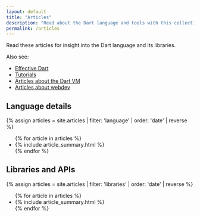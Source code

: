 ```yaml
---
layout: default
title: "Articles"
description: "Read about the Dart language and tools with this collection of articles, style guides, and more."
permalink: /articles
---
```


Read these articles for insight into the Dart language and its libraries.

Also see:

* [Effective Dart](/guides/language/effective-dart)
* [Tutorials](/tutorials)
* [Articles about the Dart VM](/articles/dart-vm)
* [Articles about webdev]({{site.webdev}}/articles)

<div class="break-80">
  <h2>Language details</h2>
  {% assign articles = site.articles | filter: 'language' | order: 'date' | reverse %}
  <ul class="nav-list">
    {% for article in articles %}
      <li>{% include article_summary.html %}</li>
    {% endfor %}
  </ul>
</div>

<div class="break-80">
  <h2>Libraries and APIs</h2>
  {% assign articles = site.articles | filter: 'libraries' | order: 'date' | reverse %}
  <ul class="nav-list">
    {% for article in articles %}
      <li>{% include article_summary.html %}</li>
    {% endfor %}
  </ul>
</div>
